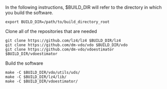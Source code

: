 In the following instructions, $BUILD_DIR will refer to the directory
in which you build the software.

~~~
export BUILD_DIR=/path/to/build_directory_root
~~~

Clone all of the repositories that are needed
~~~
git clone https://github.com/lz4/lz4 $BUILD_DIR/lz4
git clone https://github.com/dm-vdo/vdo $BUILD_DIR/vdo
git clone https://github.com/dm-vdo/vdoestimator $BUILD_DIR/vdoestimator
~~~
Build the software
~~~
make -C $BUILD_DIR/vdo/utils/uds/
make -C $BUILD_DIR/lz4/lib/
make -C $BUILD_DIR/vdoestimator/
~~~
